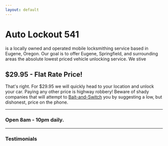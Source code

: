 ```yaml
---
layout: default
---
```

# Auto Lockout 541

is a locally owned and operated mobile locksmithing service based in Eugene, Oregon. Our goal is to offer Eugene, Springfield, and surrounding areas the absolute lowest priced vehicle unlocking service. We stive 

## $29.95 - Flat Rate Price! 

That's right. For $29.95 we will quickly head to your location and unlock your car. Paying any other price is highway robbery! Beware of shady companies that will attempt to [Bait-and-Switch](https://en.wikipedia.org/wiki/Bait-and-switch) you by suggesting a low, but dishonest, price on the phone.

* * *

### Open 8am - 10pm daily.

* * *

### Testimonials
<div data-romw-token="38gmSJwEcnY3q4MaxI3pOilO7YarAMRzr06kDhosHCZo1rrBzb"></div>
<script>document.write('<script src="https://reviewsonmywebsite.com/js/v2/embed.js?'+Date.now()+'"></scri'+'pt>')</script> 


